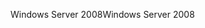 <span data-ttu-id="70ac0-101">Windows Server 2008</span><span class="sxs-lookup"><span data-stu-id="70ac0-101">Windows Server 2008</span></span>